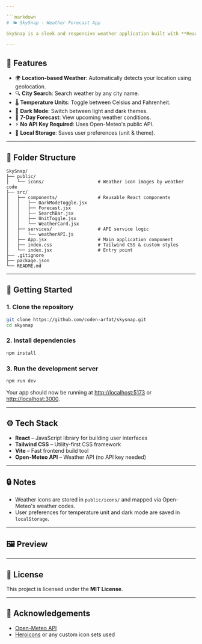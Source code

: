 ```yaml
---

```markdown
# 🌤️ SkySnap - Weather Forecast App

SkySnap is a sleek and responsive weather application built with **React** and **Tailwind CSS**. It uses the free [Open-Meteo API](https://open-meteo.com/) (no API key required) to fetch current weather data and a 7-day forecast based on the user’s location or search query.

---
```


## 📸 Features

- 🌍 **Location-based Weather**: Automatically detects your location using geolocation.
- 🔍 **City Search**: Search weather by any city name.
- 🌡️ **Temperature Units**: Toggle between Celsius and Fahrenheit.
- 🌙 **Dark Mode**: Switch between light and dark themes.
- 📆 **7-Day Forecast**: View upcoming weather conditions.
- ⚡ **No API Key Required**: Uses Open-Meteo's public API.
- 💾 **Local Storage**: Saves user preferences (unit & theme).

---

## 📁 Folder Structure

```
SkySnap/
├── public/
│   └── icons/                    # Weather icon images by weather code
├── src/
│   ├── components/               # Reusable React components
│   │   ├── DarkModeToggle.jsx
│   │   ├── Forecast.jsx
│   │   ├── SearchBar.jsx
│   │   ├── UnitToggle.jsx
│   │   └── WeatherCard.jsx
│   ├── services/                 # API service logic
│   │   └── weatherAPI.js
│   ├── App.jsx                   # Main application component
│   ├── index.css                 # Tailwind CSS & custom styles
│   └── index.jsx                 # Entry point
├── .gitignore
├── package.json
└── README.md
```

---

## 🚀 Getting Started

### 1. Clone the repository

```bash
git clone https://github.com/coden-arfat/skysnap.git
cd skysnap
```

### 2. Install dependencies

```bash
npm install
```

### 3. Run the development server

```bash
npm run dev
```

Your app should now be running at [http://localhost:5173](http://localhost:5173) or [http://localhost:3000](http://localhost:3000).

---

## ⚙️ Tech Stack

- **React** – JavaScript library for building user interfaces
- **Tailwind CSS** – Utility-first CSS framework
- **Vite** – Fast frontend build tool
- **Open-Meteo API** – Weather API (no API key needed)

---

## 🔒 Notes

- Weather icons are stored in `public/icons/` and mapped via Open-Meteo's weather codes.
- User preferences for temperature unit and dark mode are saved in `localStorage`.

---

## 🖼️ Preview

>

---

## 📜 License

This project is licensed under the **MIT License**.

---

## 🙌 Acknowledgements

- [Open-Meteo API](https://open-meteo.com/)
- [Heroicons](https://heroicons.com/) or any custom icon sets used
```

